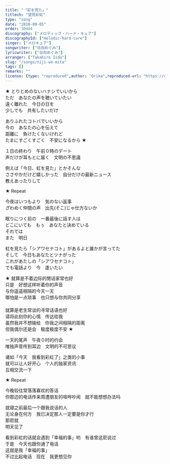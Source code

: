 ```yaml
---
title: "「虹を見た」"
titlech: "望見彩虹"
type: "song"
date: "2010-09-05"
order: 30404
discography: ["メロディック・ハード・キュア"]
discographyId: ["melodic-hard-cure"]
singer: ["メロキュア"]
songwriter: ["日向めぐみ"]
lyricwriter: ["日向めぐみ"]
arranger: ["Takahiro Iida"]
slug: "/songs/niji-wo-mita"
tags: []
remarks: ""
license: {type: "reproduced",author: "Orika",reproduced-url: "https://orikamushi.netlify.app/",reproduced-website: "織歌蟲網站"}
---
```


★ とりとめのないハナシでいいから   
ただ　あなたの声を聴いていたい   
遠く離れた　今日の日を   
少しでも　共有したいだけ   
  
ありふれたコトバでいいから   
今の　あなたの心を伝えて   
距離に　負けたくないけれど   
たまにすごくすごく　不安になるから ★   
  
１日の終わり　午前０時のデート   
声だけが耳もとに届く　文明の不思議   
  
例えば「今日、虹を見た」とかそんな   
ささやかだけど嬉しかった　自分だけの最新ニュース   
教えあったりして   
  
★ Repeat   
  
今夜はいつもより　気のない返事   
ざわめく仲間の声　出先(そこ)じゃ仕方ないか   
  
眠りにつく前の　一番最後に話す人は   
どこにいても　もぅ　あなたと決めている   
それでは   
また　明日   
  
虹を見たら「シアワセナコト」があるよと誰かが言ってた   
そして　今日もあなたとツナがった   
これがあたしの「シアワセナコト」   
でも電話より　今　逢いたい  

<!-- 翻译 -->

★ 就算是不着边际的閒话家常也好  
只是　好想这样听着你的声音  
与你遥遥相隔的今天一天  
哪怕是一点琐事　也只想与你共同分享  
　  
就算是老生常谈的寻常话语也好  
请将此刻你的心情　传达给我  
虽然我并不想输给　你我之间相隔的距离  
但我偶尔还是会　极度极度不安 ★   
  
一天的尾声　午夜０时的约会  
唯独声音传到耳边　文明的不可思议  
  
诸如「今天　我看到彩虹了」之类的小事  
就可以让人好开心　个人的独家资讯  
互相交流一下  
  
★ Repeat   
  
今晚较往常落落寡欢的答话  
你那边的电话传来周遭朋友的喧哗吵闹　就不能想想办法吗  
  
就寝之前最后一个跟我说话的人  
无论身在何方　我已决定那人一定要是你才行  
那麽就  
明天见了  
  
看到彩虹的话就会遇到「幸福的事」哟　有谁曾这麽说过  
于是　今天也跟你通了电话  
这就是我「幸福的事」   
不过比起电话　现在　我更想见你
